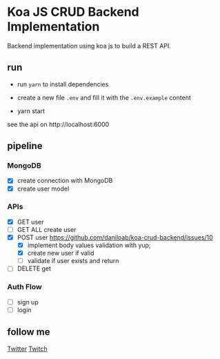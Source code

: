 # Koa JS CRUD Backend Implementation
Backend implementation using koa js to build a REST API.

## run
- run `yarn` to install dependencies

- create a new file `.env` and fill it with the `.env.example` content
 
- yarn start

see the api on http://localhost:6000

## pipeline

### MongoDB
- [x] create connection with MongoDB
- [x] create user model

### APIs
- [x] GET user
- [ ] GET ALL create user
- [x] POST user https://github.com/daniloab/koa-crud-backend/issues/10
  - [x] implement body values validation with yup;
  - [x] create new user if valid  
  - [ ] validate if user exists and return
- [ ] DELETE get

### Auth Flow
- [ ] sign up
- [ ] login

## follow me
[Twitter](https://www.twitter.com/daniloab_)
[Twitch](https://www.twitch.tv/daniloassis_)
